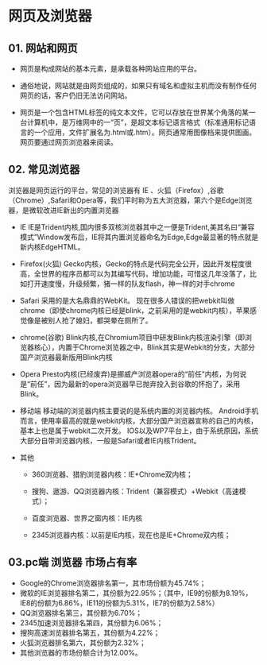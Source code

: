 # 网页及浏览器

## 01. 网站和网页

- 网页是构成网站的基本元素，是承载各种网站应用的平台。

- 通俗地说，网站就是由网页组成的，如果只有域名和虚拟主机而没有制作任何网页的话，客户仍旧无法访问网站。

- 网页是一个包含HTML标签的纯文本文件，它可以存放在世界某个角落的某一台计算机中，是万维网中的一“页”，是超文本标记语言格式（标准通用标记语言的一个应用，文件扩展名为.html或.htm）。网页通常用图像档来提供图画。网页要通过网页浏览器来阅读。

  

## 02. 常见浏览器

浏览器是网页运行的平台，常见的浏览器有 IE 、火狐（Firefox）,谷歌（Chrome）,Safari和Opera等，我们平时称为五大浏览器，第六个是Edge浏览器，是微软改进IE新出的内置浏览器

- IE IE是Trident内核,国内很多双核浏览器其中之一便是Trident,美其名曰“兼容模式”Window发布后，IE将其内置浏览器命名为Edge,Edge最显著的特点就是新内核EdgeHTML。

- Firefox(火狐) Gecko内核，Gecko的特点是代码完全公开，因此开发程度很高，全世界的程序员都可以为其编写代码，增加功能，可惜这几年没落了，比如打开速度慢，升级频繁，猪一样的队友flash，神一样的对手chrome

- Safari 采用的是大名鼎鼎的WebKit。 现在很多人错误的把webkit叫做chrome（即使chrome内核已经是blink，之前采用的是webkit内核），苹果感觉像是被别人抢了媳妇，都哭晕在厕所了。

- chrome(谷歌) Blink内核,在Chromium项目中研发Blink内核渲染引擎（即浏览器核心），内置于Chrome浏览器之中，Blink其实是Webkit的分支，大部分国产浏览器最新版用Blink内核

- Opera Presto内核(已经废弃)是挪威产浏览器opera的“前任”内核，为何说是“前任”，因为最新的opera浏览器早已抛弃投入到谷歌的怀抱了，采用Blink。

- 移动端 移动端的浏览器内核主要说的是系统内置的浏览器内核。 Android手机而言，使用率最高的就是webkit内核，大部分国产浏览器宣称的自己的内核，基本上也是属于webkit二次开发。 IOS以及WP7平台上，由于系统原因，系统大部分自带浏览器内核，一般是Safari或者IE内核Trident。

- 其他

  - 360浏览器、猎豹浏览器内核：IE+Chrome双内核；

  - 搜狗、遨游、QQ浏览器内核：Trident（兼容模式）+Webkit（高速模式）；

  - 百度浏览器、世界之窗内核：IE内核

  - 2345浏览器内核：以前是IE内核，现在也是IE+Chrome双内核；

    

## 03.pc端 浏览器 市场占有率

- Google的Chrome浏览器排名第一，其市场份额为45.74%；
- 微软的IE浏览器排名第二，其份额为22.95%；（其中，IE9的份额为8.19%，IE8的份额为6.86%，IE11的份额为5.31%，IE7的份额为2.58%）
- QQ浏览器排名第三，其份额为6.70%；
- 2345加速浏览器排名第四，其份额为6.06%；
- 搜狗高速浏览器排名第五，其份额为4.22%；
- 火狐浏览器排名第六，其份额为2.32%；
- 其他浏览器的市场份额合计为12.00%。